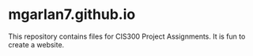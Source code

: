 # mgarlan7.github.io
This repository contains files for CIS300 Project Assignments.
It is fun to create a website.
